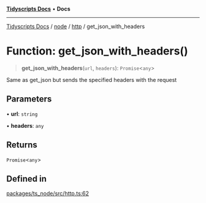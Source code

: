 [**Tidyscripts Docs**](../../../../../README.md) • **Docs**

***

[Tidyscripts Docs](../../../../../globals.md) / [node](../../../README.md) / [http](../README.md) / get\_json\_with\_headers

# Function: get\_json\_with\_headers()

> **get\_json\_with\_headers**(`url`, `headers`): `Promise`\<`any`\>

Same as get_json but sends the specified headers with the request

## Parameters

• **url**: `string`

• **headers**: `any`

## Returns

`Promise`\<`any`\>

## Defined in

[packages/ts\_node/src/http.ts:62](https://github.com/sheunaluko/tidyscripts/blob/master/packages/ts_node/src/http.ts#L62)

